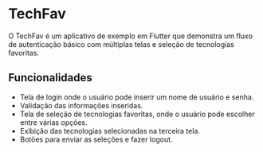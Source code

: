 # TechFav

O TechFav é um aplicativo de exemplo em Flutter que demonstra um fluxo de autenticação básico com múltiplas telas e seleção de tecnologias favoritas.

## Funcionalidades

- Tela de login onde o usuário pode inserir um nome de usuário e senha.
- Validação das informações inseridas.
- Tela de seleção de tecnologias favoritas, onde o usuário pode escolher entre várias opções.
- Exibição das tecnologias selecionadas na terceira tela.
- Botões para enviar as seleções e fazer logout.